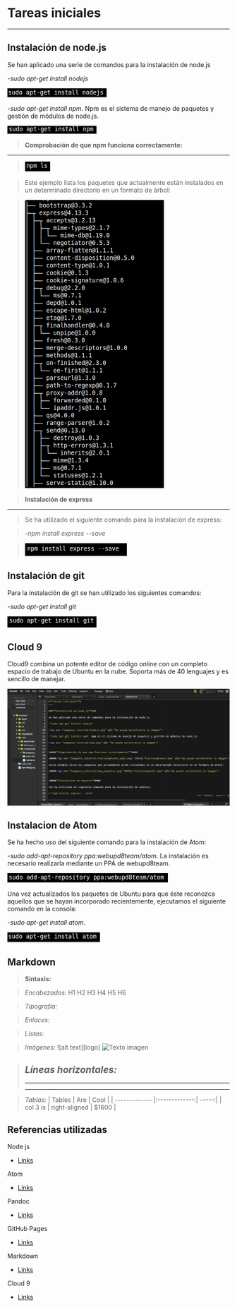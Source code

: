 **Tareas iniciales**
======================
***
**Instalación de node.js**
--------------------------------
Se han aplicado una serie de comandos para la instalación de node.js

-*sudo apt-get install nodejs*

<img src="images/nodejs.png" alt="No puede encontrarse la imagen">

-*sudo apt-get install npm*. Npm es el sistema de manejo de paquetes y gestión de módulos de node.js.

<img src="images/npm.png" alt="No puede encontrarse la imagen">


 >**Comprobación de que npm funciona correctamente:**
------------------------------------------------------------
><img src="images/funcionamiento_npm1.png" title="Funcionamiento npm" alt="No puede encontrarse la imagen">

>Este ejemplo lista los paquetes que actualmente están instalados en un determinado directorio en un formato de árbol:

><img src="images/npm_paquetes.png" title="Funcionamiento npm" alt="No puede encontrarse la imagen">


>**Instalación de express**
-----------------------------------
>Se ha utilizado el siguiente comando para la instalación de express:

>-*npm install express --save*

><img src="images/express.png" alt="No puede encontrarse la imagen">



**Instalación de git**
----------------------------
Para la instalación de git se han utilizado los siguientes comandos:

-*sudo apt-get install git*

<img src="images/git.png" alt="No puede encontrarse la imagen" title="Instalacion git">


**Cloud 9**
-----------------
Cloud9 combina un potente editor de código online con un completo espacio de trabajo de Ubuntu en la nube. Soporta más de 40 lenguajes y es sencillo de manejar.

<img src="images/c9.jpg" alt="No puede encontrarse la imagen" title="Instalacion git">


**Instalacion de Atom**
-----------------------------
Se ha hecho uso del siguiente comando para la instalación de Atom:


-*sudo add-apt-repository ppa:webupd8team/atom*.
La instalación es necesario realizarla mediante un PPA de webupd8team.

<img src="images/atom_prev.png" alt="No puede encontrarse la imagen">

Una vez actualizados los paquetes de Ubuntu para que éste reconozca aquellos que se hayan incorporado recientemente, ejecutamos el siguiente comando en la consola:

-*sudo apt-get install atom*.

<img src="images/atom.png" alt="No puede encontrarse la imagen">


**Markdown**
------------------
>**Sintaxis:**

>*Encabezados:*
> H1
> H2
> H3
> H4
> H5
> H6

>*Tipografía:*

>*Enlaces:*

>*Listas:*

>*Imágenes:*
> ![alt text][logo]
> ![Texto imagen](url-imagen)

>*Líneas horizontales:*
>---
>***
>___

>*Tablas:*
>| Tables        | Are           | Cool  |
>| ------------- |:-------------:| -----:|
>| col 3 is      | right-aligned | $1600 |


**Referencias utilizadas**
--------------------------------
Node js
* [Links](https://nodejs.org/en/)

Atom
* [Links](https://atom.io/)

Pandoc
* [Links](http://pandoc.org/)

GitHub Pages
* [Links](https://pages.github.com/)

Markdown
* [Links]()

Cloud 9
* [Links](https://c9.io/)
